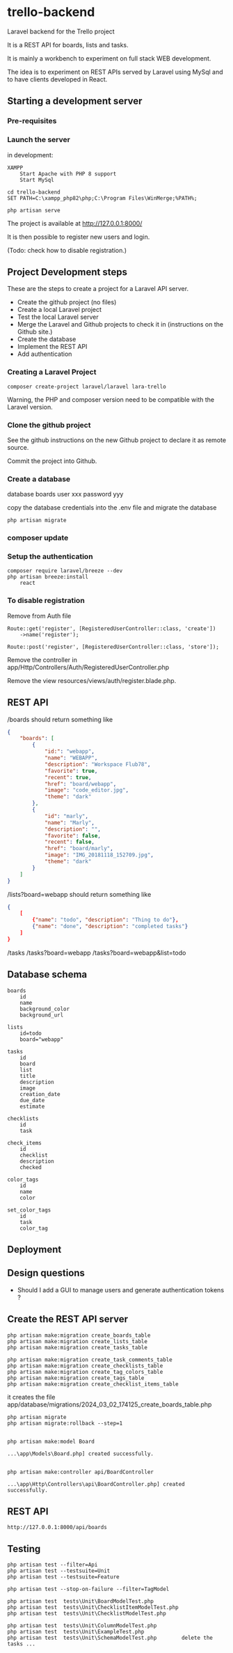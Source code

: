 # trello-backend

Laravel backend for the Trello project

It is a REST API for boards, lists and tasks.

It is mainly a workbench to experiment on full stack WEB development.

The idea is to experiment on REST APIs served by Laravel using MySql and to have clients developed in React.

## Starting a development server

### Pre-requisites

### Launch the server

in development:

    XAMPP
        Start Apache with PHP 8 support
        Start MySql

    cd trello-backend
    SET PATH=C:\xampp_php82\php;C:\Program Files\WinMerge;%PATH%;
    
    php artisan serve

The project is available at http://127.0.0.1:8000/

It is then possible to register new users and login. 

(Todo: check how to disable registration.)

## Project Development steps

These are the steps to create a project for a Laravel API server.

- Create the github project (no files)
- Create a local Laravel project
- Test the local Laravel server
- Merge the Laravel and Github projects to check it in (instructions on the Github site.)
- Create the database
- Implement the REST API
- Add authentication

### Creating a Laravel Project

    composer create-project laravel/laravel lara-trello


Warning, the PHP and composer version need to be compatible with the Laravel version.

### Clone the github project

See the github instructions on the new Github project to declare it as remote source.

Commit the project into Github.

### Create a database

database boards
user xxx
password yyy

copy the database credentials into the .env file
and migrate the database

    php artisan migrate

### composer update

### Setup the authentication

    composer require laravel/breeze --dev
    php artisan breeze:install
        react

### To disable registration

Remove from Auth file

    Route::get('register', [RegisteredUserController::class, 'create'])
        ->name('register');

    Route::post('register', [RegisteredUserController::class, 'store']);

Remove the controller in app/Http/Controllers/Auth/RegisteredUserController.php

Remove the view resources/views/auth/register.blade.php.



## REST API

/boards should return something like

```json
{
    "boards": [
        {
            "id:": "webapp",
            "name": "WEBAPP",
            "description": "Workspace Flub78",
            "favorite": true,
            "recent": true,
            "href": "board/webapp",
            "image": "code_editor.jpg",
            "theme": "dark"
        },
        {
            "id": "marly",
            "name": "Marly",
            "description": "",
            "favorite": false,
            "recent": false,
            "href": "board/marly",
            "image": "IMG_20181118_152709.jpg",
            "theme": "dark"
        }
    ]
}
```

/lists?board=webapp     should return something like
```json
{
    [
        {"name": "todo", "description": "Thing to do"},
        {"name": "done", "description": "completed tasks"}
    ]
}
```

/tasks
/tasks?board=webapp
/tasks?board=webapp&list=todo


## Database schema

````
boards
    id
    name
    background_color
    background_url

lists
    id=todo
    board="webapp"

tasks
    id
    board
    list
    title
    description
    image
    creation_date
    due_date
    estimate

checklists
    id
    task

check_items
    id
    checklist
    description
    checked

color_tags
    id
    name
    color

set_color_tags
    id
    task
    color_tag

````

## Deployment

## Design questions

- Should I add a GUI to manage users and generate authentication tokens ?

## Create the REST API server

    php artisan make:migration create_boards_table
    php artisan make:migration create_lists_table
    php artisan make:migration create_tasks_table

    php artisan make:migration create_task_comments_table
    php artisan make:migration create_checklists_table
    php artisan make:migration create_tag_colors_table
    php artisan make:migration create_tags_table
    php artisan make:migration create_checklist_items_table


it creates the file app/database/migrations/2024_03_02_174125_create_boards_table.php


    php artisan migrate
	php artisan migrate:rollback --step=1


    php artisan make:model Board

    ...\app\Models\Board.php] created successfully.


    php artisan make:controller api/BoardController

    ...\app\Http\Controllers\api\BoardController.php] created successfully.


## REST API

    http://127.0.0.1:8000/api/boards

## Testing

    php artisan test --filter=Api	
 	php artisan test --testsuite=Unit
	php artisan test --testsuite=Feature

    php artisan test --stop-on-failure --filter=TagModel

	php artisan test  tests\Unit\BoardModelTest.php
	php artisan test  tests\Unit\ChecklistItemModelTest.php
	php artisan test  tests\Unit\ChecklistModelTest.php

	php artisan test  tests\Unit\ColumnModelTest.php
	php artisan test  tests\Unit\ExampleTest.php
	php artisan test  tests\Unit\SchemaModelTest.php		delete the tasks ...       

    
